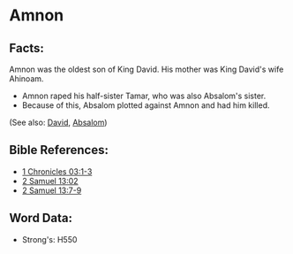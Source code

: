 # Amnon #

## Facts: ##

Amnon was the oldest son of King David. His mother was King David's wife Ahinoam.

* Amnon raped his half-sister Tamar, who was also Absalom's sister.
* Because of this, Absalom plotted against Amnon and had him killed.

(See also: [David](../names/david.md), [Absalom](../names/absalom.md))

## Bible References: ##

* [1 Chronicles 03:1-3](rc://en/tn/help/1ch/03/01)
* [2 Samuel 13:02](rc://en/tn/help/2sa/13/02)
* [2 Samuel 13:7-9](rc://en/tn/help/2sa/13/07)

## Word Data: ##

* Strong's: H550

